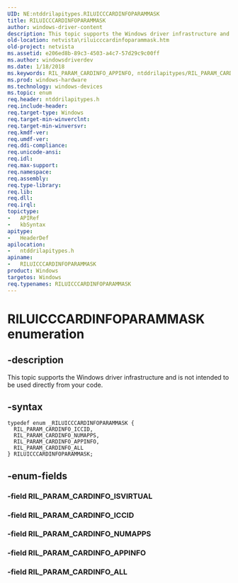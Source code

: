```yaml
---
UID: NE:ntddrilapitypes.RILUICCCARDINFOPARAMMASK
title: RILUICCCARDINFOPARAMMASK
author: windows-driver-content
description: This topic supports the Windows driver infrastructure and is not intended to be used directly from your code.
old-location: netvista\riluicccardinfoparammask.htm
old-project: netvista
ms.assetid: e206ed8b-89c3-4503-a4c7-57d29c9c00ff
ms.author: windowsdriverdev
ms.date: 1/18/2018
ms.keywords: RIL_PARAM_CARDINFO_APPINFO, ntddrilapitypes/RIL_PARAM_CARDINFO_NUMAPPS, ntddrilapitypes/RIL_PARAM_CARDINFO_APPINFO, ntddrilapitypes/RIL_PARAM_CARDINFO_ICCID, ntddrilapitypes/RILUICCCARDINFOPARAMMASK, RIL_PARAM_CARDINFO_ICCID, RIL_PARAM_CARDINFO_ALL, ntddrilapitypes/RIL_PARAM_CARDINFO_ALL, netvista.riluicccardinfoparammask, RILUICCCARDINFOPARAMMASK, RILUICCCARDINFOPARAMMASK enumeration [Network Drivers Starting with Windows Vista], RIL_PARAM_CARDINFO_NUMAPPS
ms.prod: windows-hardware
ms.technology: windows-devices
ms.topic: enum
req.header: ntddrilapitypes.h
req.include-header: 
req.target-type: Windows
req.target-min-winverclnt: 
req.target-min-winversvr: 
req.kmdf-ver: 
req.umdf-ver: 
req.ddi-compliance: 
req.unicode-ansi: 
req.idl: 
req.max-support: 
req.namespace: 
req.assembly: 
req.type-library: 
req.lib: 
req.dll: 
req.irql: 
topictype:
-	APIRef
-	kbSyntax
apitype:
-	HeaderDef
apilocation:
-	ntddrilapitypes.h
apiname:
-	RILUICCCARDINFOPARAMMASK
product: Windows
targetos: Windows
req.typenames: RILUICCCARDINFOPARAMMASK
---
```


# RILUICCCARDINFOPARAMMASK enumeration


## -description


This topic supports the Windows driver infrastructure and is not intended to be used directly from your code.


## -syntax


````
typedef enum _RILUICCCARDINFOPARAMMASK { 
  RIL_PARAM_CARDINFO_ICCID,
  RIL_PARAM_CARDINFO_NUMAPPS,
  RIL_PARAM_CARDINFO_APPINFO,
  RIL_PARAM_CARDINFO_ALL
} RILUICCCARDINFOPARAMMASK;
````


## -enum-fields




### -field RIL_PARAM_CARDINFO_ISVIRTUAL


### -field RIL_PARAM_CARDINFO_ICCID


### -field RIL_PARAM_CARDINFO_NUMAPPS


### -field RIL_PARAM_CARDINFO_APPINFO


### -field RIL_PARAM_CARDINFO_ALL

